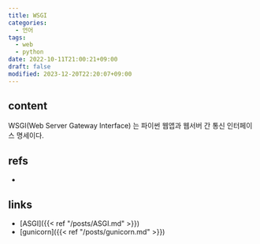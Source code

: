 ```yaml
---
title: WSGI
categories:
  - 언어
tags:
  - web
  - python
date: 2022-10-11T21:00:21+09:00
draft: false
modified: 2023-12-20T22:20:07+09:00
---
```


## content
WSGI(Web Server Gateway Interface) 는 파이썬 웹앱과 웹서버 간 통신 인터페이스 명세이다.


## refs
- 


## links
- [ASGI]({{< ref "/posts/ASGI.md" >}})
- [gunicorn]({{< ref "/posts/gunicorn.md" >}})